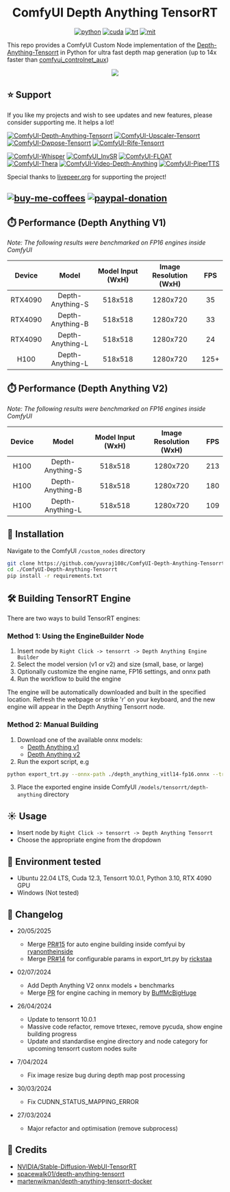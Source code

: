 <div align="center">

# ComfyUI Depth Anything TensorRT

[![python](https://img.shields.io/badge/python-3.10.12-green)](https://www.python.org/downloads/release/python-31012/)
[![cuda](https://img.shields.io/badge/cuda-12.3-green)](https://developer.nvidia.com/cuda-downloads)
[![trt](https://img.shields.io/badge/TRT-10.0-green)](https://developer.nvidia.com/tensorrt)
[![mit](https://img.shields.io/badge/license-MIT-blue)](https://github.com/spacewalk01/depth-anything-tensorrt/blob/main/LICENSE)

</div>

This repo provides a ComfyUI Custom Node implementation of the [Depth-Anything-Tensorrt](https://github.com/spacewalk01/depth-anything-tensorrt) in Python for ultra fast depth map generation (up to 14x faster than [comfyui_controlnet_aux](https://github.com/Fannovel16/comfyui_controlnet_aux))

<p align="center">
  <img src="assets/demo.gif" />
</p>



## ⭐ Support
If you like my projects and wish to see updates and new features, please consider supporting me. It helps a lot! 

[![ComfyUI-Depth-Anything-Tensorrt](https://img.shields.io/badge/ComfyUI--Depth--Anything--Tensorrt-blue?style=flat-square)](https://github.com/yuvraj108c/ComfyUI-Depth-Anything-Tensorrt)
[![ComfyUI-Upscaler-Tensorrt](https://img.shields.io/badge/ComfyUI--Upscaler--Tensorrt-blue?style=flat-square)](https://github.com/yuvraj108c/ComfyUI-Upscaler-Tensorrt)
[![ComfyUI-Dwpose-Tensorrt](https://img.shields.io/badge/ComfyUI--Dwpose--Tensorrt-blue?style=flat-square)](https://github.com/yuvraj108c/ComfyUI-Dwpose-Tensorrt)
[![ComfyUI-Rife-Tensorrt](https://img.shields.io/badge/ComfyUI--Rife--Tensorrt-blue?style=flat-square)](https://github.com/yuvraj108c/ComfyUI-Rife-Tensorrt)

[![ComfyUI-Whisper](https://img.shields.io/badge/ComfyUI--Whisper-gray?style=flat-square)](https://github.com/yuvraj108c/ComfyUI-Whisper)
[![ComfyUI_InvSR](https://img.shields.io/badge/ComfyUI__InvSR-gray?style=flat-square)](https://github.com/yuvraj108c/ComfyUI_InvSR)
[![ComfyUI-FLOAT](https://img.shields.io/badge/ComfyUI--FLOAT-gray?style=flat-square)](https://github.com/yuvraj108c/ComfyUI-FLOAT)
[![ComfyUI-Thera](https://img.shields.io/badge/ComfyUI--Thera-gray?style=flat-square)](https://github.com/yuvraj108c/ComfyUI-Thera)
[![ComfyUI-Video-Depth-Anything](https://img.shields.io/badge/ComfyUI--Video--Depth--Anything-gray?style=flat-square)](https://github.com/yuvraj108c/ComfyUI-Video-Depth-Anything)
[![ComfyUI-PiperTTS](https://img.shields.io/badge/ComfyUI--PiperTTS-gray?style=flat-square)](https://github.com/yuvraj108c/ComfyUI-PiperTTS)

Special thanks to [livepeer.org](https://www.livepeer.org/) for supporting the project! 

[![buy-me-coffees](https://i.imgur.com/3MDbAtw.png)](https://www.buymeacoffee.com/yuvraj108cZ)
[![paypal-donation](https://i.imgur.com/w5jjubk.png)](https://paypal.me/yuvraj108c)
---

## ⏱️ Performance (Depth Anything V1)

_Note: The following results were benchmarked on FP16 engines inside ComfyUI_

| Device  |      Model       | Model Input (WxH) | Image Resolution (WxH) | FPS  |
| :-----: | :--------------: | :---------------: | :--------------------: | :--: |
| RTX4090 | Depth-Anything-S |      518x518      |        1280x720        |  35  |
| RTX4090 | Depth-Anything-B |      518x518      |        1280x720        |  33  |
| RTX4090 | Depth-Anything-L |      518x518      |        1280x720        |  24  |
|  H100   | Depth-Anything-L |      518x518      |        1280x720        | 125+ |

## ⏱️ Performance (Depth Anything V2)

_Note: The following results were benchmarked on FP16 engines inside ComfyUI_

| Device |      Model       | Model Input (WxH) | Image Resolution (WxH) | FPS |
| :----: | :--------------: | :---------------: | :--------------------: | :-: |
|  H100  | Depth-Anything-S |      518x518      |        1280x720        | 213 |
|  H100  | Depth-Anything-B |      518x518      |        1280x720        | 180 |
|  H100  | Depth-Anything-L |      518x518      |        1280x720        | 109 |

## 🚀 Installation

Navigate to the ComfyUI `/custom_nodes` directory

```bash
git clone https://github.com/yuvraj108c/ComfyUI-Depth-Anything-Tensorrt.git
cd ./ComfyUI-Depth-Anything-Tensorrt
pip install -r requirements.txt
```

## 🛠️ Building TensorRT Engine

There are two ways to build TensorRT engines:

### Method 1: Using the EngineBuilder Node
1. Insert node by `Right Click -> tensorrt -> Depth Anything Engine Builder`
2. Select the model version (v1 or v2) and size (small, base, or large)
3. Optionally customize the engine name, FP16 settings, and onnx path
4. Run the workflow to build the engine

The engine will be automatically downloaded and built in the specified location. Refresh the webpage or strike 'r' on your keyboard, and the new engine will appear in the Depth Anything Tensorrt node. 

### Method 2: Manual Building
1. Download one of the available onnx models:
   - [Depth Anything v1](https://huggingface.co/yuvraj108c/Depth-Anything-Onnx/tree/main)
   - [Depth Anything v2](https://huggingface.co/yuvraj108c/Depth-Anything-2-Onnx/tree/main)
2. Run the export script, e.g
 ```bash
python export_trt.py --onnx-path ./depth_anything_vitl14-fp16.onnx --trt-path ./depth_anything_vitl14-fp16.engine
 ```
3. Place the exported engine inside ComfyUI `/models/tensorrt/depth-anything` directory

## ☀️ Usage

- Insert node by `Right Click -> tensorrt -> Depth Anything Tensorrt`
- Choose the appropriate engine from the dropdown

## 🤖 Environment tested

- Ubuntu 22.04 LTS, Cuda 12.3, Tensorrt 10.0.1, Python 3.10, RTX 4090 GPU
- Windows (Not tested)

## 📝 Changelog

- 20/05/2025

  - Merge [PR#15](https://github.com/yuvraj108c/ComfyUI-Depth-Anything-Tensorrt/pull/15) for auto engine building inside comfyui by [ryanontheinside](https://github.com/ryanontheinside)
  - Merge [PR#14](https://github.com/yuvraj108c/ComfyUI-Depth-Anything-Tensorrt/pull/14) for configurable params in export_trt.py by [rickstaa](https://github.com/rickstaa)
    
- 02/07/2024

  - Add Depth Anything V2 onnx models + benchmarks
  - Merge [PR](https://github.com/yuvraj108c/ComfyUI-Depth-Anything-Tensorrt/pull/9) for engine caching in memory by [BuffMcBigHuge](https://github.com/BuffMcBigHuge)

- 26/04/2024

  - Update to tensorrt 10.0.1
  - Massive code refactor, remove trtexec, remove pycuda, show engine building progress
  - Update and standardise engine directory and node category for upcoming tensorrt custom nodes suite

- 7/04/2024

  - Fix image resize bug during depth map post processing

- 30/03/2024

  - Fix CUDNN_STATUS_MAPPING_ERROR

- 27/03/2024

  - Major refactor and optimisation (remove subprocess)

## 👏 Credits

- [NVIDIA/Stable-Diffusion-WebUI-TensorRT](https://github.com/NVIDIA/Stable-Diffusion-WebUI-TensorRT)
- [spacewalk01/depth-anything-tensorrt](https://github.com/spacewalk01/depth-anything-tensorrt)
- [martenwikman/depth-anything-tensorrt-docker](https://github.com/martenwikman/depth-anything-tensorrt-docker)
